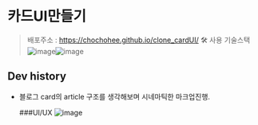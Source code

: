 # 카드UI만들기
> 배포주소 : https://chochohee.github.io/clone_cardUI/
> 🛠 사용 기술스택 ![image](https://github.com/user-attachments/assets/988b3710-fff6-498c-804e-3bf3a6c3726c)![image](https://github.com/user-attachments/assets/0280ea47-02e7-481a-9f63-c8a50bd67d53)

## Dev history
- 블로그 card의 article 구조를 생각해보며 시네마틱한 마크업진행.

  ###UI/UX
  ![image](https://github.com/user-attachments/assets/d1434e45-6bda-4ce7-94a2-f2219c2ba264)

